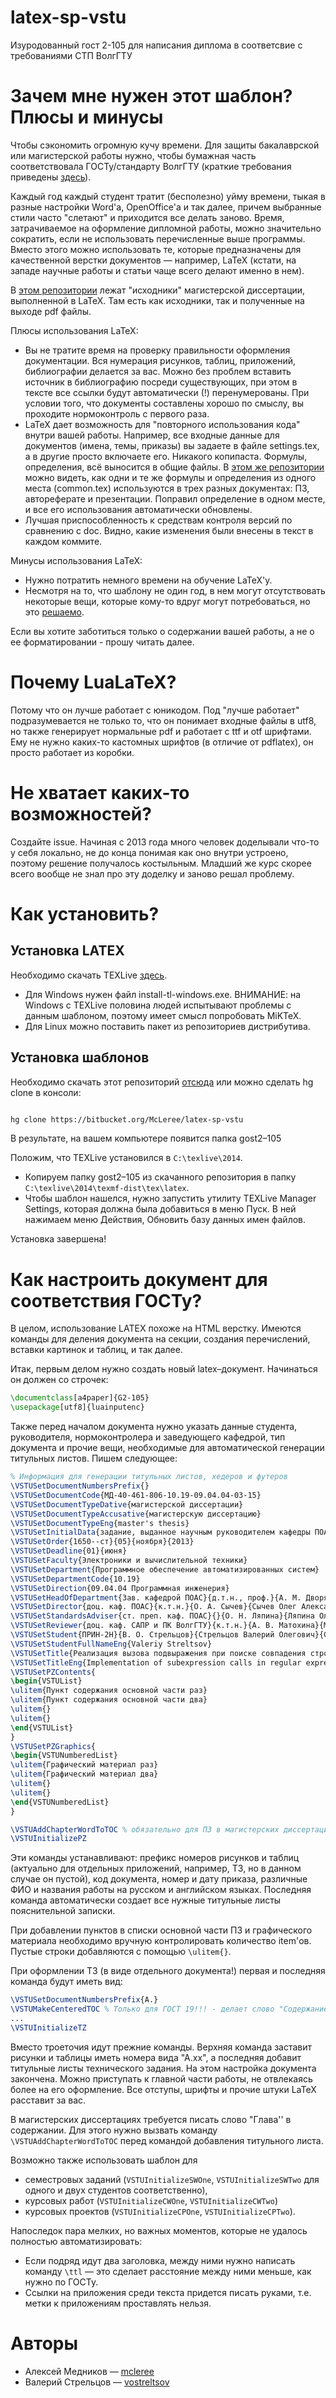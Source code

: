 # latex-sp-vstu
Изуродованный гост 2-105 для написания диплома в соответсвие с требованиями СТП ВолгГТУ

# Зачем мне нужен этот шаблон? Плюсы и минусы #

Чтобы сэкономить огромную кучу времени. Для защиты бакалаврской или магистерской работы нужно, чтобы бумажная часть соответствовала ГОСТу/стандарту ВолгГТУ (краткие требования приведены [здесь](http://wiki.poas.vstu.ru/index.php/%D0%A2%D0%B5%D0%BA%D1%81%D1%82%D0%BE%D0%B2%D1%8B%D0%B9_%D0%B4%D0%BE%D0%BA%D1%83%D0%BC%D0%B5%D0%BD%D1%82)).

Каждый год каждый студент тратит (бесполезно) уйму времени, тыкая в разные настройки Word'а, OpenOffice'а и так далее, причем выбранные стили часто "слетают" и приходится все делать заново. Время, затрачиваемое на оформление дипломной работы, можно значительно сократить, если не использовать перечисленные выше программы. Вместо этого можно использовать те, которые предназначены для качественной верстки документов — например, LaTeX (кстати, на западе научные работы и статьи чаще всего делают именно в нем).

В [этом репозитории](https://bitbucket.org/vostreltsov/masters-thesis) лежат "исходники" магистерской диссертации, выполненной в LaTeX. Там есть как исходники, так и полученные на выходе pdf файлы.

Плюсы использования LaTeX:

* Вы не тратите время на проверку правильности оформления документации. Вся нумерация рисунков, таблиц, приложений, библиографии делается за вас. Можно без проблем вставить источник в библиографию посреди существующих, при этом в тексте все ссылки будут автоматически (!) перенумерованы. При условии того, что документы составлены хорошо по смыслу, вы проходите нормоконтроль с первого раза.
* LaTeX дает возможность для "повторного использования кода" внутри вашей работы. Например, все входные данные для документов (имена, темы, приказы) вы задаете в файле settings.tex, а в другие просто включаете его. Никакого копипаста. Формулы, определения, всё выносится в общие файлы. В [этом же репозитории](https://bitbucket.org/vostreltsov/masters-thesis) можно видеть, как одни и те же формулы и определения из одного места (common.tex) используются в трех разных документах: ПЗ, автореферате и презентации. Поправил определение в одном месте, и все его использования автоматически обновлены.
* Лучшая приспособленность к средствам контроля версий по сравнению с doc. Видно, какие изменения были внесены в текст в каждом коммите.

Минусы использования LaTeX:

* Нужно потратить немного времени на обучение LaTeX'у.
* Несмотря на то, что шаблону не один год, в нем могут отсутствовать некоторые вещи, которые кому-то вдруг могут потребоваться, но это [решаемо](README.md/#не-хватает-каких-то-возможностей).

Если вы хотите заботиться только о содержании вашей работы, а не о ее форматировании - прошу читать далее.

# Почему LuaLaTeX? #

Потому что он лучше работает с юникодом. Под "лучше работает" подразумевается не только то, что он понимает входные файлы в utf8, но также генерирует нормальные pdf и работает с ttf и otf шрифтами. Ему не нужно каких-то кастомных шрифтов (в отличие от pdflatex), он просто работает из коробки.

# Не хватает каких-то возможностей? #

Создайте issue. Начиная с 2013 года много человек доделывали что-то у себя локально, не до конца понимая как оно внутри устроено, поэтому решение получалось костыльным. Младший же курс скорее всего вообще не знал про эту доделку и заново решал проблему.

# Как установить? #

## Установка LATEX ##

Необходимо скачать TEXLive [здесь](https://www.tug.org/texlive/acquire-netinstall.html).

* Для Windows нужен файл install-tl-windows.exe. ВНИМАНИЕ: на Windows с TEXLive половина людей испытывают проблемы с данным шаблоном, поэтому имеет смысл попробовать MiKTeX.
* Для Linux можно поставить пакет из репозиториев дистрибутива. 

## Установка шаблонов ##
Необходимо скачать этот репозиторий [отсюда](https://github.com/McLeree/latex-sp-vstu/archive/master.zip) или можно сделать hg clone в консоли:

```bash

hg clone https://bitbucket.org/McLeree/latex-sp-vstu
```
В результате, на вашем компьютере появится папка gost2–105

Положим, что TEXLive установился в `C:\texlive\2014`.

* Копируем папку gost2–105 из скачанного репозитория в папку `C:\texlive\2014\texmf-dist\tex\latex`.
* Чтобы шаблон нашелся, нужно запустить утилиту TEXLive Manager Settings, которая должна была добавиться в меню Пуск. В ней нажимаем меню Действия, Обновить базу данных имен файлов.

Установка завершена!

# Как настроить документ для соответствия ГОСТу? #

В целом, использование LATEX похоже на HTML верстку. Имеются команды для деления документа на секции, создания перечислений, вставки картинок и таблиц, и так далее.

Итак, первым делом нужно создать новый latex–документ. Начинаться он должен со строчек:

```latex
\documentclass[a4paper]{G2-105}
\usepackage[utf8]{luainputenc}
```

Также перед началом документа нужно указать данные студента, руководителя, нормоконтролера и заведующего кафедрой, тип документа и прочие вещи, необходимые для автоматической генерации титульных листов. Пишем следующее:

```latex
% Информация для генерации титульных листов, хедеров и футеров
\VSTUSetDocumentNumbersPrefix{}
\VSTUSetDocumentCode{МД-40-461-806-10.19-09.04.04-03-15}
\VSTUSetDocumentTypeDative{магистерской диссертации}
\VSTUSetDocumentTypeAccusative{магистерскую диссертацию}
\VSTUSetDocumentTypeEng{master's thesis}
\VSTUSetInitialData{задание, выданное научным руководителем кафедры ПОАС, утвержденное приказом ректора университета}
\VSTUSetOrder{1650--ст}{05}{ноября}{2013}
\VSTUSetDeadline{01}{июня}
\VSTUSetFaculty{Электроники и вычислительной техники}
\VSTUSetDepartment{Программное обеспечение автоматизированных систем}
\VSTUSetDepartmentCode{10.19}
\VSTUSetDirection{09.04.04 Программная инженерия}
\VSTUSetHeadOfDepartment{Зав. кафедрой ПОАС}{д.т.н., проф.}{А. М. Дворянкин}{Дворянкин Александр Михайлович}
\VSTUSetDirector{доц. каф. ПОАС}{к.т.н.}{О. А. Сычев}{Сычев Олег Александрович}
\VSTUSetStandardsAdviser{ст. преп. каф. ПОАС}{}{О. Н. Ляпина}{Ляпина Ольга Николаевна}
\VSTUSetReviewer{доц. каф. САПР и ПК ВолгГТУ}{к.т.н.}{А. В. Матохина}{Матохина Анна Владимировна}
\VSTUSetStudent{ПРИН-2Н}{В. О. Стрельцов}{Стрельцов Валерий Олегович}{Стрельцова Валерия Олеговича}
\VSTUSetStudentFullNameEng{Valeriy Streltsov}
\VSTUSetTitle{Реализация вызова подвыражения при поиске совпадения строки с регулярным выражением и генерация продолжения частичного совпадения методом конечных автоматов}
\VSTUSetTitleEng{Implementation of subexpression calls in regular expression matching and generation of partial match continuation using finite state automata}
\VSTUSetPZContents{
\begin{VSTUList}
\ulitem{Пункт содержания основной части раз}
\ulitem{Пункт содержания основной части два}
\ulitem{}
\ulitem{}
\end{VSTUList}
}
\VSTUSetPZGraphics{
\begin{VSTUNumberedList}
\ulitem{Графический материал раз}
\ulitem{Графический материал два}
\ulitem{}
\ulitem{}
\end{VSTUNumberedList}
}

\VSTUAddChapterWordToTOC % обязательно для ПЗ в магистерских диссертациях
\VSTUInitializePZ
```

Эти команды устанавливают: префикс номеров рисунков и таблиц (актуально для отдельных приложений, например, ТЗ, но в данном случае он пустой), код документа, номер и дату приказа, различные ФИО и названия работы на русском и английском языках. Последняя команда автоматически создает все нужные титульные листы пояснительной записки.

При добавлении пунктов в списки основной части ПЗ и графического материала необходимо вручную контролировать количество item'ов. Пустые строки добавляются с помощью `\ulitem{}`.

При оформлении ТЗ (в виде отдельного документа!) первая и последняя команда будут иметь вид:

```latex
\VSTUSetDocumentNumbersPrefix{А.}
\VSTUMakeCenteredTOC % Только для ГОСТ 19!!! - делает слово "Содержание" по центру
...
\VSTUInitializeTZ
```

Вместо троеточия идут прежние команды. Верхняя команда заставит рисунки и таблицы иметь номера вида "А.xx", а последняя добавит титульные листы технического задания. На этом настройка документа закончена. Можно приступать к главной части работы, не отвлекаясь более на его оформление. Все отступы, шрифты и прочие штуки
LaTeX расставит за вас.

В магистерских диссертациях требуется писать слово "Глава'' в содержании. Для этого нужно вызвать команду `\VSTUAddChapterWordToTOC` перед командой добавления титульного листа.

Возможно также использовать шаблон для 

* семестровых заданий (`VSTUInitializeSWOne`, `VSTUInitializeSWTwo` для одного и двух студентов соответственно),
* курсовых работ (`VSTUInitializeCWOne`, `VSTUInitializeCWTwo`)
* курсовых проектов (`VSTUInitializeCPOne`, `VSTUInitializeCPTwo`).

Напоследок пара мелких, но важных моментов, которые не удалось полностью автоматизировать:

* Если подряд идут два заголовка, между ними нужно написать команду `\ttl` — это сделает расстояние между ними меньше, как нужно по ГОСТу.
* Ссылки на приложения среди текста придется писать руками, т.е. метки к приложениям проставлять нельзя.

# Авторы #
* Алексей Медников — [mcleree](https://github.com/McLeree)
* Валерий Стрельцов — [vostreltsov](https://github.com/vostreltsov)
